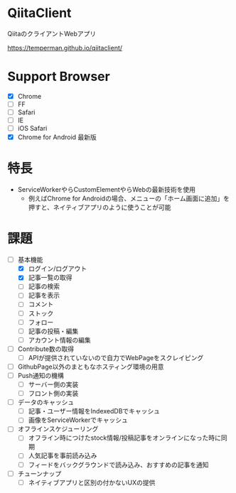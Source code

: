 # QiitaClient

QiitaのクライアントWebアプリ

https://temperman.github.io/qiitaclient/

# Support Browser
- [x] Chrome
- [ ] FF
- [ ] Safari
- [ ] IE
- [ ] iOS Safari
- [x] Chrome for Android 最新版

# 特長
- ServiceWorkerやらCustomElementやらWebの最新技術を使用
  - 例えばChrome for Androidの場合、メニューの「ホーム画面に追加」を押すと、ネイティブアプリのように使うことが可能

# 課題
- [ ] 基本機能
  - [x] ログイン/ログアウト
  - [x] 記事一覧の取得
  - [ ] 記事の検索
  - [ ] 記事を表示
  - [ ] コメント
  - [ ] ストック
  - [ ] フォロー
  - [ ] 記事の投稿・編集
  - [ ] アカウント情報の編集

- [ ] Contribute数の取得
  - [ ] APIが提供されていないので自力でWebPageをスクレイピング

- [ ] GithubPage以外のまともなホスティング環境の用意
- [ ] Push通知の機構
  - [ ] サーバー側の実装
  - [ ] フロント側の実装

- [ ] データのキャッシュ
  - [ ] 記事・ユーザー情報をIndexedDBでキャッシュ
  - [ ] 画像をServiceWorkerでキャッシュ

- [ ] オフラインスケジューリング
  - [ ] オフライン時につけたstock情報/投稿記事をオンラインになった時に同期
  - [ ] 人気記事を事前読み込み
  - [ ] フィードをバックグラウンドで読み込み、おすすめの記事を通知

- [ ] チューンナップ
  - [ ] ネイティブアプリと区別の付かないUXの提供

